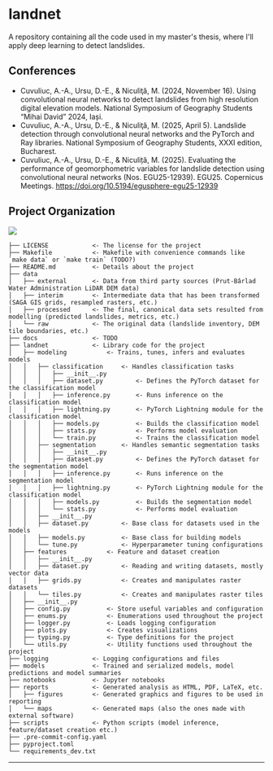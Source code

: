 # landnet

A repository containing all the code used in my master's thesis, where I'll apply deep learning to detect landslides.

## Conferences

- Cuvuliuc, A.-A., Ursu, D.-E., & Niculiţă, M. (2024, November 16). Using convolutional neural networks to detect landslides from high resolution digital elevation models. National Symposium of Geography Students “Mihai David” 2024, Iași.
- Cuvuliuc, A.-A., Ursu, D.-E., & Niculiţă, M. (2025, April 5). Landslide detection through convolutional neural networks and the PyTorch and Ray libraries. National Symposium of Geography Students, XXXI edition, Bucharest.
- Cuvuliuc, A.-A., Ursu, D.-E., & Niculiță, M. (2025). Evaluating the performance of geomorphometric variables for landslide detection using convolutional neural networks (Nos. EGU25-12939). EGU25. Copernicus Meetings. https://doi.org/10.5194/egusphere-egu25-12939

## Project Organization

<a target="_blank" href="https://cookiecutter-data-science.drivendata.org/">
    <img src="https://img.shields.io/badge/CCDS-Project%20template-328F97?logo=cookiecutter" />
</a>

```
├── LICENSE            <- The license for the project
├── Makefile           <- Makefile with convenience commands like `make data` or `make train` (TODO?)
├── README.md          <- Details about the project
├── data
│   ├── external       <- Data from third party sources (Prut-Bârlad Water Administration LiDAR DEM data)
│   ├── interim        <- Intermediate data that has been transformed (SAGA GIS grids, resampled rasters, etc.)
│   ├── processed      <- The final, canonical data sets resulted from modelling (predicted landslides, metrics, etc.)
│   └── raw            <- The original data (landslide inventory, DEM tile boundaries, etc.)
├── docs               <- TODO
├── landnet            <- Library code for the project
│   ├── modeling           <- Trains, tunes, infers and evaluates models
│   │   ├── classification     <- Handles classification tasks
│   │   │   ├── __init__.py
│   │   │   ├── dataset.py         <- Defines the PyTorch dataset for the classification model
│   │   │   ├── inference.py       <- Runs inference on the classification model
│   │   │   ├── lightning.py       <- PyTorch Lightning module for the classification model
│   │   │   ├── models.py          <- Builds the classification model
│   │   │   ├── stats.py           <- Performs model evaluation
│   │   │   └── train.py           <- Trains the classification model  
│   │   ├── segmentation       <- Handles semantic segmentation tasks
│   │   │   ├── __init__.py
│   │   │   ├── dataset.py         <- Defines the PyTorch dataset for the segmentation model
│   │   │   ├── inference.py       <- Runs inference on the segmentation model
│   │   │   ├── lightning.py       <- PyTorch Lightning module for the classification model
│   │   │   ├── models.py          <- Builds the segmentation model
│   │   │   └── stats.py           <- Performs model evaluation
│   │   ├── __init__.py
│   │   ├── dataset.py         <- Base class for datasets used in the models
│   │   ├── models.py          <- Base class for building models
│   │   └── tune.py            <- Hyperparameter tuning configurations
│   ├── features           <- Feature and dataset creation
│   │   ├── __init__.py
│   │   ├── dataset.py         <- Reading and writing datasets, mostly vector data
│   │   ├── grids.py           <- Creates and manipulates raster datasets
│   │   └── tiles.py           <- Creates and manipulates raster tiles
│   ├── __init__.py
│   ├── config.py          <- Store useful variables and configuration
│   ├── enums.py           <- Enumerations used throughout the project
│   ├── logger.py          <- Loads logging configuration 
│   ├── plots.py           <- Creates visualizations
│   ├── typing.py          <- Type definitions for the project
│   └── utils.py           <- Utility functions used throughout the project
├── logging            <- Logging configurations and files
├── models             <- Trained and serialized models, model predictions and model summaries
├── notebooks          <- Jupyter notebooks
├── reports            <- Generated analysis as HTML, PDF, LaTeX, etc.
│   ├── figures        <- Generated graphics and figures to be used in reporting
│   └── maps           <- Generated maps (also the ones made with external software)
├── scripts            <- Python scripts (model inference, feature/dataset creation etc.)
├── .pre-commit-config.yaml
├── pyproject.toml
└── requirements_dev.txt
```
--------

